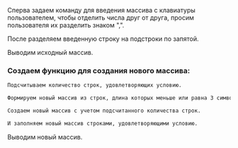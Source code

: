 Сперва задаем команду для введения массива с клавиатуры пользователем, чтобы отделить числа друг от друга, просим пользователя их разделить знаком ",".

После разделяем введенную строку на подстроки по запятой.

Выводим исходный массив.

### Создаем функцию для создания нового массива:

```sh
Подсчитываем количество строк, удовлетворяющих условию.

Формируем новый массив из строк, длина которых меньше или равна 3 символам.

Создаем новый массив с учетом подсчитанного количества строк.

И заполняем новый массив строками, удовлетворяющими условию.
```

Выводим новый массив.